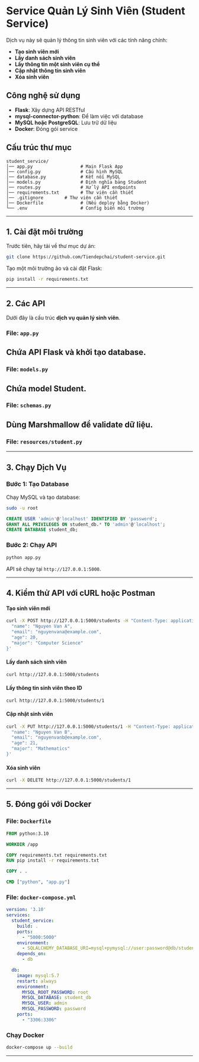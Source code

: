 # **Service Quản Lý Sinh Viên (Student Service)**  

Dịch vụ này sẽ quản lý thông tin sinh viên với các tính năng chính:  
- **Tạo sinh viên mới**  
- **Lấy danh sách sinh viên**  
- **Lấy thông tin một sinh viên cụ thể**  
- **Cập nhật thông tin sinh viên**  
- **Xóa sinh viên**  

## **Công nghệ sử dụng**
- **Flask**: Xây dựng API RESTful  
- **mysql-connector-python**: Để làm việc với database  
- **MySQL hoặc PostgreSQL**: Lưu trữ dữ liệu  
- **Docker**: Đóng gói service  

## **Cấu trúc thư mục**
```
student_service/
│── app.py                  # Main Flask App
│── config.py               # Cấu hình MySQL
│── database.py             # Kết nối MySQL
│── models.py               # Định nghĩa bảng Student
│── routes.py               # Xử lý API endpoints
│── requirements.txt        # Thư viện cần thiết
│── .gitignore        # Thư viện cần thiết
│── Dockerfile              # (Nếu deploy bằng Docker)
└── .env                    # Config biến môi trường
```
---

## **1. Cài đặt môi trường**  
Trước tiên, hãy tải về thư mục dự án:  
```sh
git clone https://github.com/Tiendepchai/student-service.git
```
Tạo một môi trường ảo và cài đặt Flask:  
```sh
pip install -r requirements.txt
```

---

## **2. Các API**
Dưới đây là cấu trúc **dịch vụ quản lý sinh viên**.

### **File: `app.py`**
Chứa API Flask và khởi tạo database.
---

### **File: `models.py`**
Chứa model **Student**.
---

### **File: `schemas.py`**
Dùng **Marshmallow** để validate dữ liệu.
---

### **File: `resources/student.py`**
---

## **3. Chạy Dịch Vụ**
### **Bước 1: Tạo Database**
Chạy MySQL và tạo database:
```sh
sudo -u root
```
```sql
CREATE USER 'admin'@'localhost' IDENTIFIED BY 'password';
GRANT ALL PRIVILEGES ON student_db.* TO 'admin'@'localhost';
CREATE DATABASE student_db;
```

### **Bước 2: Chạy API**
```sh
python app.py
```
API sẽ chạy tại `http://127.0.0.1:5000`.

---

## **4. Kiểm thử API với cURL hoặc Postman**
#### **Tạo sinh viên mới**
```sh
curl -X POST http://127.0.0.1:5000/students -H "Content-Type: application/json" -d '{
  "name": "Nguyen Van A",
  "email": "nguyenvana@example.com",
  "age": 20,
  "major": "Computer Science"
}'
```

#### **Lấy danh sách sinh viên**
```sh
curl http://127.0.0.1:5000/students
```

#### **Lấy thông tin sinh viên theo ID**
```sh
curl http://127.0.0.1:5000/students/1
```

#### **Cập nhật sinh viên**
```sh
curl -X PUT http://127.0.0.1:5000/students/1 -H "Content-Type: application/json" -d '{
  "name": "Nguyen Van B",
  "email": "nguyenvanb@example.com",
  "age": 21,
  "major": "Mathematics"
}'
```

#### **Xóa sinh viên**
```sh
curl -X DELETE http://127.0.0.1:5000/students/1
```

---

## **5. Đóng gói với Docker**
### **File: `Dockerfile`**
```dockerfile
FROM python:3.10

WORKDIR /app

COPY requirements.txt requirements.txt
RUN pip install -r requirements.txt

COPY . .

CMD ["python", "app.py"]
```

### **File: `docker-compose.yml`**
```yaml
version: '3.10'
services:
  student_service:
    build: .
    ports:
      - "5000:5000"
    environment:
      - SQLALCHEMY_DATABASE_URI=mysql+pymysql://user:password@db/student_db
    depends_on:
      - db

  db:
    image: mysql:5.7
    restart: always
    environment:
      MYSQL_ROOT_PASSWORD: root
      MYSQL_DATABASE: student_db
      MYSQL_USER: admin
      MYSQL_PASSWORD: password
    ports:
      - "3306:3306"
```

### **Chạy Docker**
```sh
docker-compose up --build
```
---
